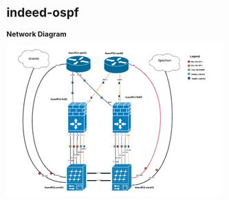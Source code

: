# indeed-ospf

### Network Diagram

![Network Diagram](https://github.com/Cloudofyou/indeed-ospf/blob/master/documentation/indeed-ospf.png)

